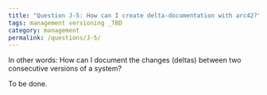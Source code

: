 ```yaml
---
title: "Question J-5: How can I create delta-documentation with arc42?"
tags: management versioning _TBD
category: management
permalink: /questions/J-5/
---
```



In other words: How can I document the changes (deltas) between two consecutive versions of a system?

To be done.
